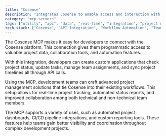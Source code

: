```yaml
---
title: "Cosense"
description: "Integrates Cosense to enable access and interaction with project data for enhanced project management and collaboration workflows."
category: "mcp-servers"
tags: ["utility", "api", "data", "real-time", "integration", "project management", "workflow automation", "team collaboration"]
tech_stack: ["Cosense", "API Integration", "Workflow Automation", "Team Collaboration", "Custom Applications", "CI/CD"]
---
```


The Cosense MCP makes it easy for developers to connect with the Cosense platform. This connection gives them programmatic access to valuable project data, collaboration tools, and automation features.

With this integration, developers can create custom applications that check project status, update tasks, manage team assignments, and sync project timelines all through API calls.

Using the MCP, development teams can craft advanced project management solutions that tie Cosense into their existing workflows. This setup allows for real-time project tracking, automated status reports, and improved collaboration among both technical and non-technical team members.

The MCP supports a variety of uses, such as automated project dashboards, CI/CD pipeline integrations, and custom reporting tools. These features help teams gain better visibility and coordination throughout complex development projects.